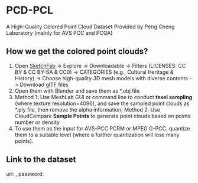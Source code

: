 # PCD-PCL
 A High-Quality Colored Point Cloud Dataset Provided by Peng Cheng Laboratory (mainly for AVS PCC and PCQA)

## How we get the colored point clouds? 
1. Open [SketchFab](https://sketchfab.com) -> Explore -> Downloadable -> Filters (LICENSES: CC BY & CC BY-SA & CC0) -> CATEGORIES (e.g., Cultural Heritage & History) -> Choose high-quality 3D mesh models with diverse contents -> Download glTF files
2. Open them with Blender and save them as *.obj file
3. Method 1: Use MeshLab GUI or command line to conduct **texel sampling** (where texture resolution=4096), and save the sampled point clouds as *.ply file, then remove the alpha information; Method 2: Use CloudCompare **Sample Points** to generate point clouds based on points number or density
4. To use them as the input for AVS-PCC PCRM or MPEG G-PCC, quantize them to a suitable level (where a further quantization will lose many points).

## Link to the dataset
url: [](), password: 